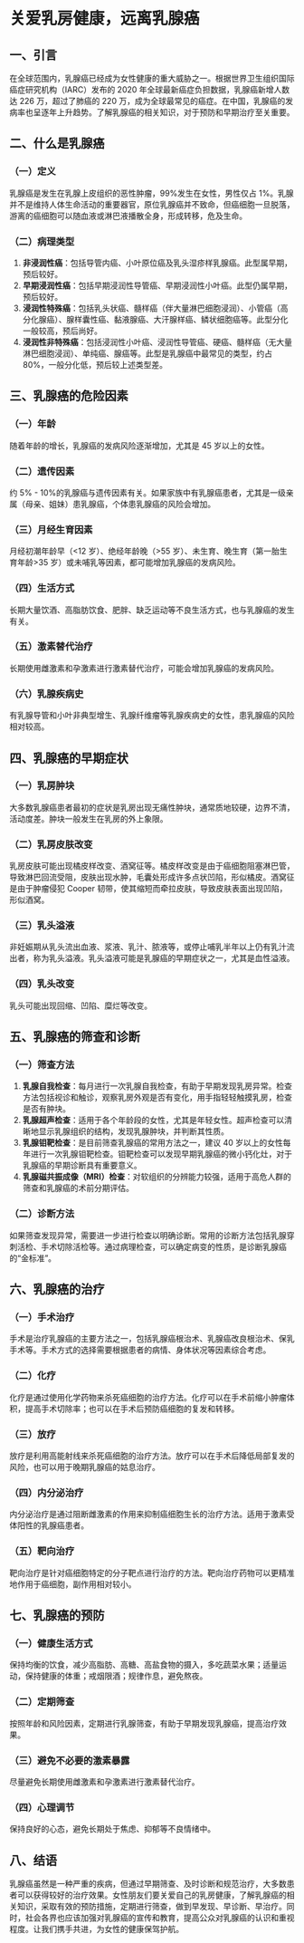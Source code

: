 # 关爱乳房健康，远离乳腺癌

## 一、引言
在全球范围内，乳腺癌已经成为女性健康的重大威胁之一。根据世界卫生组织国际癌症研究机构（IARC）发布的 2020 年全球最新癌症负担数据，乳腺癌新增人数达 226 万，超过了肺癌的 220 万，成为全球最常见的癌症。在中国，乳腺癌的发病率也呈逐年上升趋势。了解乳腺癌的相关知识，对于预防和早期治疗至关重要。

## 二、什么是乳腺癌
### （一）定义
乳腺癌是发生在乳腺上皮组织的恶性肿瘤，99%发生在女性，男性仅占 1%。乳腺并不是维持人体生命活动的重要器官，原位乳腺癌并不致命，但癌细胞一旦脱落，游离的癌细胞可以随血液或淋巴液播散全身，形成转移，危及生命。

### （二）病理类型
1. **非浸润性癌**：包括导管内癌、小叶原位癌及乳头湿疹样乳腺癌。此型属早期，预后较好。
2. **早期浸润性癌**：包括早期浸润性导管癌、早期浸润性小叶癌。此型仍属早期，预后较好。
3. **浸润性特殊癌**：包括乳头状癌、髓样癌（伴大量淋巴细胞浸润）、小管癌（高分化腺癌）、腺样囊性癌、黏液腺癌、大汗腺样癌、鳞状细胞癌等。此型分化一般较高，预后尚好。
4. **浸润性非特殊癌**：包括浸润性小叶癌、浸润性导管癌、硬癌、髓样癌（无大量淋巴细胞浸润）、单纯癌、腺癌等。此型是乳腺癌中最常见的类型，约占 80%，一般分化低，预后较上述类型差。

## 三、乳腺癌的危险因素
### （一）年龄
随着年龄的增长，乳腺癌的发病风险逐渐增加，尤其是 45 岁以上的女性。

### （二）遗传因素
约 5% - 10%的乳腺癌与遗传因素有关。如果家族中有乳腺癌患者，尤其是一级亲属（母亲、姐妹）患乳腺癌，个体患乳腺癌的风险会增加。

### （三）月经生育因素
月经初潮年龄早（<12 岁）、绝经年龄晚（>55 岁）、未生育、晚生育（第一胎生育年龄>35 岁）或未哺乳等因素，都可能增加乳腺癌的发病风险。

### （四）生活方式
长期大量饮酒、高脂肪饮食、肥胖、缺乏运动等不良生活方式，也与乳腺癌的发生有关。

### （五）激素替代治疗
长期使用雌激素和孕激素进行激素替代治疗，可能会增加乳腺癌的发病风险。

### （六）乳腺疾病史
有乳腺导管和小叶非典型增生、乳腺纤维瘤等乳腺疾病史的女性，患乳腺癌的风险相对较高。

## 四、乳腺癌的早期症状
### （一）乳房肿块
大多数乳腺癌患者最初的症状是乳房出现无痛性肿块，通常质地较硬，边界不清，活动度差。肿块一般发生在乳房的外上象限。

### （二）乳房皮肤改变
乳房皮肤可能出现橘皮样改变、酒窝征等。橘皮样改变是由于癌细胞阻塞淋巴管，导致淋巴回流受阻，皮肤出现水肿，毛囊处形成许多点状凹陷，形似橘皮。酒窝征是由于肿瘤侵犯 Cooper 韧带，使其缩短而牵拉皮肤，导致皮肤表面出现凹陷，形似酒窝。

### （三）乳头溢液
非妊娠期从乳头流出血液、浆液、乳汁、脓液等，或停止哺乳半年以上仍有乳汁流出者，称为乳头溢液。乳头溢液可能是乳腺癌的早期症状之一，尤其是血性溢液。

### （四）乳头改变
乳头可能出现回缩、凹陷、糜烂等改变。

## 五、乳腺癌的筛查和诊断
### （一）筛查方法
1. **乳腺自我检查**：每月进行一次乳腺自我检查，有助于早期发现乳房异常。检查方法包括视诊和触诊，观察乳房外观是否有变化，用手指轻轻触摸乳房，检查是否有肿块。
2. **乳腺超声检查**：适用于各个年龄段的女性，尤其是年轻女性。超声检查可以清晰地显示乳腺组织的结构，发现乳腺肿块，并判断其性质。
3. **乳腺钼靶检查**：是目前筛查乳腺癌的常用方法之一，建议 40 岁以上的女性每年进行一次乳腺钼靶检查。钼靶检查可以发现早期乳腺癌的微小钙化灶，对于乳腺癌的早期诊断具有重要意义。
4. **乳腺磁共振成像（MRI）检查**：对软组织的分辨能力较强，适用于高危人群的筛查和乳腺癌的术前分期评估。

### （二）诊断方法
如果筛查发现异常，需要进一步进行检查以明确诊断。常用的诊断方法包括乳腺穿刺活检、手术切除活检等。通过病理检查，可以确定病变的性质，是诊断乳腺癌的“金标准”。

## 六、乳腺癌的治疗
### （一）手术治疗
手术是治疗乳腺癌的主要方法之一，包括乳腺癌根治术、乳腺癌改良根治术、保乳手术等。手术方式的选择需要根据患者的病情、身体状况等因素综合考虑。

### （二）化疗
化疗是通过使用化学药物来杀死癌细胞的治疗方法。化疗可以在手术前缩小肿瘤体积，提高手术切除率；也可以在手术后预防癌细胞的复发和转移。

### （三）放疗
放疗是利用高能射线来杀死癌细胞的治疗方法。放疗可以在手术后降低局部复发的风险，也可以用于晚期乳腺癌的姑息治疗。

### （四）内分泌治疗
内分泌治疗是通过阻断雌激素的作用来抑制癌细胞生长的治疗方法。适用于激素受体阳性的乳腺癌患者。

### （五）靶向治疗
靶向治疗是针对癌细胞特定的分子靶点进行治疗的方法。靶向治疗药物可以更精准地作用于癌细胞，副作用相对较小。

## 七、乳腺癌的预防
### （一）健康生活方式
保持均衡的饮食，减少高脂肪、高糖、高盐食物的摄入，多吃蔬菜水果；适量运动，保持健康的体重；戒烟限酒；规律作息，避免熬夜。

### （二）定期筛查
按照年龄和风险因素，定期进行乳腺筛查，有助于早期发现乳腺癌，提高治疗效果。

### （三）避免不必要的激素暴露
尽量避免长期使用雌激素和孕激素进行激素替代治疗。

### （四）心理调节
保持良好的心态，避免长期处于焦虑、抑郁等不良情绪中。

## 八、结语
乳腺癌虽然是一种严重的疾病，但通过早期筛查、及时诊断和规范治疗，大多数患者可以获得较好的治疗效果。女性朋友们要关爱自己的乳房健康，了解乳腺癌的相关知识，采取有效的预防措施，定期进行筛查，做到早发现、早诊断、早治疗。同时，社会各界也应该加强对乳腺癌的宣传和教育，提高公众对乳腺癌的认识和重视程度。让我们携手共进，为女性的健康保驾护航。 